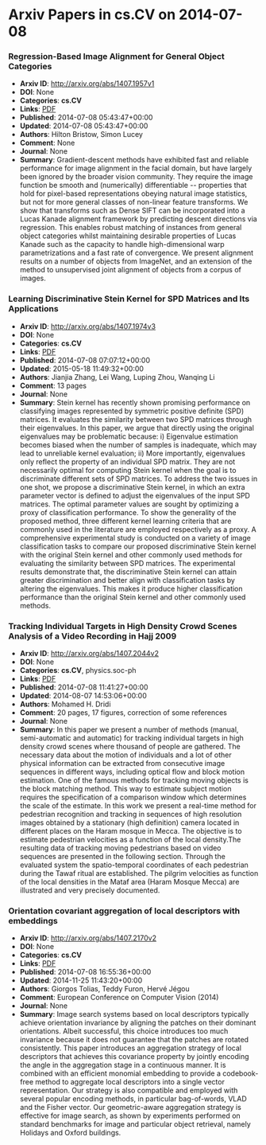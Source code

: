# Arxiv Papers in cs.CV on 2014-07-08
### Regression-Based Image Alignment for General Object Categories
- **Arxiv ID**: http://arxiv.org/abs/1407.1957v1
- **DOI**: None
- **Categories**: **cs.CV**
- **Links**: [PDF](http://arxiv.org/pdf/1407.1957v1)
- **Published**: 2014-07-08 05:43:47+00:00
- **Updated**: 2014-07-08 05:43:47+00:00
- **Authors**: Hilton Bristow, Simon Lucey
- **Comment**: None
- **Journal**: None
- **Summary**: Gradient-descent methods have exhibited fast and reliable performance for image alignment in the facial domain, but have largely been ignored by the broader vision community. They require the image function be smooth and (numerically) differentiable -- properties that hold for pixel-based representations obeying natural image statistics, but not for more general classes of non-linear feature transforms. We show that transforms such as Dense SIFT can be incorporated into a Lucas Kanade alignment framework by predicting descent directions via regression. This enables robust matching of instances from general object categories whilst maintaining desirable properties of Lucas Kanade such as the capacity to handle high-dimensional warp parametrizations and a fast rate of convergence. We present alignment results on a number of objects from ImageNet, and an extension of the method to unsupervised joint alignment of objects from a corpus of images.



### Learning Discriminative Stein Kernel for SPD Matrices and Its Applications
- **Arxiv ID**: http://arxiv.org/abs/1407.1974v3
- **DOI**: None
- **Categories**: **cs.CV**
- **Links**: [PDF](http://arxiv.org/pdf/1407.1974v3)
- **Published**: 2014-07-08 07:07:12+00:00
- **Updated**: 2015-05-18 11:49:32+00:00
- **Authors**: Jianjia Zhang, Lei Wang, Luping Zhou, Wanqing Li
- **Comment**: 13 pages
- **Journal**: None
- **Summary**: Stein kernel has recently shown promising performance on classifying images represented by symmetric positive definite (SPD) matrices. It evaluates the similarity between two SPD matrices through their eigenvalues. In this paper, we argue that directly using the original eigenvalues may be problematic because: i) Eigenvalue estimation becomes biased when the number of samples is inadequate, which may lead to unreliable kernel evaluation; ii) More importantly, eigenvalues only reflect the property of an individual SPD matrix. They are not necessarily optimal for computing Stein kernel when the goal is to discriminate different sets of SPD matrices. To address the two issues in one shot, we propose a discriminative Stein kernel, in which an extra parameter vector is defined to adjust the eigenvalues of the input SPD matrices. The optimal parameter values are sought by optimizing a proxy of classification performance. To show the generality of the proposed method, three different kernel learning criteria that are commonly used in the literature are employed respectively as a proxy. A comprehensive experimental study is conducted on a variety of image classification tasks to compare our proposed discriminative Stein kernel with the original Stein kernel and other commonly used methods for evaluating the similarity between SPD matrices. The experimental results demonstrate that, the discriminative Stein kernel can attain greater discrimination and better align with classification tasks by altering the eigenvalues. This makes it produce higher classification performance than the original Stein kernel and other commonly used methods.



### Tracking Individual Targets in High Density Crowd Scenes Analysis of a Video Recording in Hajj 2009
- **Arxiv ID**: http://arxiv.org/abs/1407.2044v2
- **DOI**: None
- **Categories**: **cs.CV**, physics.soc-ph
- **Links**: [PDF](http://arxiv.org/pdf/1407.2044v2)
- **Published**: 2014-07-08 11:41:27+00:00
- **Updated**: 2014-08-07 14:53:06+00:00
- **Authors**: Mohamed H. Dridi
- **Comment**: 20 pages, 17 figures, correction of some references
- **Journal**: None
- **Summary**: In this paper we present a number of methods (manual, semi-automatic and automatic) for tracking individual targets in high density crowd scenes where thousand of people are gathered. The necessary data about the motion of individuals and a lot of other physical information can be extracted from consecutive image sequences in different ways, including optical flow and block motion estimation. One of the famous methods for tracking moving objects is the block matching method. This way to estimate subject motion requires the specification of a comparison window which determines the scale of the estimate. In this work we present a real-time method for pedestrian recognition and tracking in sequences of high resolution images obtained by a stationary (high definition) camera located in different places on the Haram mosque in Mecca. The objective is to estimate pedestrian velocities as a function of the local density.The resulting data of tracking moving pedestrians based on video sequences are presented in the following section. Through the evaluated system the spatio-temporal coordinates of each pedestrian during the Tawaf ritual are established. The pilgrim velocities as function of the local densities in the Mataf area (Haram Mosque Mecca) are illustrated and very precisely documented.



### Orientation covariant aggregation of local descriptors with embeddings
- **Arxiv ID**: http://arxiv.org/abs/1407.2170v2
- **DOI**: None
- **Categories**: **cs.CV**
- **Links**: [PDF](http://arxiv.org/pdf/1407.2170v2)
- **Published**: 2014-07-08 16:55:36+00:00
- **Updated**: 2014-11-25 11:43:20+00:00
- **Authors**: Giorgos Tolias, Teddy Furon, Hervé Jégou
- **Comment**: European Conference on Computer Vision (2014)
- **Journal**: None
- **Summary**: Image search systems based on local descriptors typically achieve orientation invariance by aligning the patches on their dominant orientations. Albeit successful, this choice introduces too much invariance because it does not guarantee that the patches are rotated consistently. This paper introduces an aggregation strategy of local descriptors that achieves this covariance property by jointly encoding the angle in the aggregation stage in a continuous manner. It is combined with an efficient monomial embedding to provide a codebook-free method to aggregate local descriptors into a single vector representation. Our strategy is also compatible and employed with several popular encoding methods, in particular bag-of-words, VLAD and the Fisher vector. Our geometric-aware aggregation strategy is effective for image search, as shown by experiments performed on standard benchmarks for image and particular object retrieval, namely Holidays and Oxford buildings.



